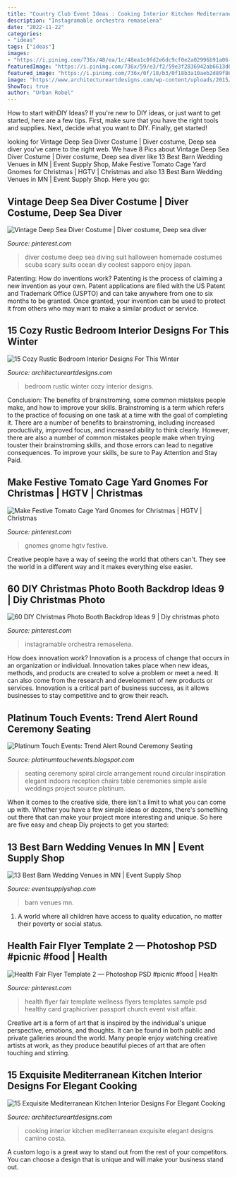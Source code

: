 ```yaml
---
title: "Country Club Event Ideas : Cooking Interior Kitchen Mediterranean Exquisite Elegant Designs Camino Costa"
description: "Instagramable orchestra remaselena"
date: "2022-11-22"
categories:
- "ideas"
tags: ["ideas"]
images:
- "https://i.pinimg.com/736x/48/ea/1c/48ea1c0fd2e6dc9cf0e2a02996b91a06--deep-sea-diver-diving-suit.jpg"
featuredImage: "https://i.pinimg.com/736x/59/e3/f2/59e3f2836942ab6613d6c7b694527255.jpg"
featured_image: "https://i.pinimg.com/736x/0f/18/b3/0f18b3a10aeb2d89f869c636169ffbf5.jpg"
image: "https://www.architectureartdesigns.com/wp-content/uploads/2015/01/15-Exquisite-Mediterranean-Kitchen-Interior-Designs-For-Elegant-Cooking-2.jpg"
ShowToc: true
author: "Urban Robel"
---
```



How to start withDIY Ideas?
If you're new to DIY ideas, or just want to get started, here are a few tips. First, make sure that you have the right tools and supplies. Next, decide what you want to DIY. Finally, get started!

	

		
looking for Vintage Deep Sea Diver Costume | Diver costume, Deep sea diver you've came to the right web. We have 8 Pics about Vintage Deep Sea Diver Costume | Diver costume, Deep sea diver like 13 Best Barn Wedding Venues in MN | Event Supply Shop, Make Festive Tomato Cage Yard Gnomes for Christmas | HGTV | Christmas and also 13 Best Barn Wedding Venues in MN | Event Supply Shop. Here you go:
		
    
## Vintage Deep Sea Diver Costume | Diver Costume, Deep Sea Diver

<img loading=lazy src="https://i.pinimg.com/736x/48/ea/1c/48ea1c0fd2e6dc9cf0e2a02996b91a06--deep-sea-diver-diving-suit.jpg" onerror="this.onerror=null;this.src='https://tse2.mm.bing.net/th?id=OIP.bMagfoTcpuHMdEyNFzAxEwHaJ7&amp;pid=15.1';" alt="Vintage Deep Sea Diver Costume | Diver costume, Deep sea diver">

_Source: pinterest.com_

>diver costume deep sea diving suit halloween homemade costumes scuba scary suits ocean diy coolest sapporo enjoy japan. 

	

Patenting: How do inventions work?
Patenting is the process of claiming a new invention as your own. Patent applications are filed with the US Patent and Trademark Office (USPTO) and can take anywhere from one to six months to be granted. Once granted, your invention can be used to protect it from others who may want to make a similar product or service.

    
## 15 Cozy Rustic Bedroom Interior Designs For This Winter

<img loading=lazy src="https://www.architectureartdesigns.com/wp-content/uploads/2014/10/15-Cozy-Rustic-Bedroom-Interior-Designs-For-This-Winter-3-630x947.jpg" onerror="this.onerror=null;this.src='https://tse4.mm.bing.net/th?id=OIP.NG5JmwVBK_1HqKc15m4qzQHaLI&amp;pid=15.1';" alt="15 Cozy Rustic Bedroom Interior Designs For This Winter">

_Source: architectureartdesigns.com_

>bedroom rustic winter cozy interior designs. 

	

Conclusion: The benefits of brainstroming, some common mistakes people make, and how to improve your skills.
Brainstroming is a term which refers to the practice of focusing on one task at a time with the goal of completing it. There are a number of benefits to brainstroming, including increased productivity, improved focus, and increased ability to think clearly. However, there are also a number of common mistakes people make when trying touster their brainstroming skills, and those errors can lead to negative consequences. To improve your skills, be sure to Pay Attention and Stay Paid.

    
## Make Festive Tomato Cage Yard Gnomes For Christmas | HGTV | Christmas

<img loading=lazy src="https://i.pinimg.com/736x/59/e3/f2/59e3f2836942ab6613d6c7b694527255.jpg" onerror="this.onerror=null;this.src='https://tse2.mm.bing.net/th?id=OIP.CK4NHyfT4xxT0Hd6VaikgwHaLH&amp;pid=15.1';" alt="Make Festive Tomato Cage Yard Gnomes for Christmas | HGTV | Christmas">

_Source: pinterest.com_

>gnomes gnome hgtv festive. 

	

Creative people have a way of seeing the world that others can't. They see the world in a different way and it makes everything else easier.

    
## 60 DIY Christmas Photo Booth Backdrop Ideas 9 | Diy Christmas Photo

<img loading=lazy src="https://i.pinimg.com/736x/58/f0/cc/58f0cce01841620072d9ecc8bdc84f4a.jpg" onerror="this.onerror=null;this.src='https://tse1.mm.bing.net/th?id=OIP.qdV90GicnlIZfyq5LqcAjAHaLH&amp;pid=15.1';" alt="60 DIY Christmas Photo Booth Backdrop Ideas 9 | Diy christmas photo">

_Source: pinterest.com_

>instagramable orchestra remaselena. 

	

How does innovation work?
Innovation is a process of change that occurs in an organization or individual. Innovation takes place when new ideas, methods, and products are created to solve a problem or meet a need. It can also come from the research and development of new products or services. Innovation is a critical part of business success, as it allows businesses to stay competitive and to grow their reach.

    
## Platinum Touch Events: Trend Alert Round Ceremony Seating

<img loading=lazy src="http://3.bp.blogspot.com/-ZxXlk31X3m4/T4c6zO0hJlI/AAAAAAAABeA/Kw6fNfZuwEk/s640/Circular+Wedding+Ceremony+Seating+4.jpg" onerror="this.onerror=null;this.src='https://tse1.mm.bing.net/th?id=OIP.zlnxeFT9qc02vuRVSecnCQAAAA&amp;pid=15.1';" alt="Platinum Touch Events: Trend Alert Round Ceremony Seating">

_Source: platinumtouchevents.blogspot.com_

>seating ceremony spiral circle arrangement round circular inspiration elegant indoors reception chairs table ceremonies simple aisle weddings project source platinum. 

	

When it comes to the creative side, there isn't a limit to what you can come up with. Whether you have a few simple ideas or dozens, there's something out there that can make your project more interesting and unique. So here are five easy and cheap Diy projects to get you started: 

    
## 13 Best Barn Wedding Venues In MN | Event Supply Shop

<img loading=lazy src="https://cdn.shopify.com/s/files/1/2697/7586/articles/mn_barn_wedding_venues_1200x1200.jpg?v=1531939852" onerror="this.onerror=null;this.src='https://tse2.mm.bing.net/th?id=OIP.c6H0iOAAP5Ou7pZNL__DbgHaEh&amp;pid=15.1';" alt="13 Best Barn Wedding Venues in MN | Event Supply Shop">

_Source: eventsupplyshop.com_

>barn venues mn. 

	

1. A world where all children have access to quality education, no matter their poverty or social status. 

    
## Health Fair Flyer Template 2 — Photoshop PSD #picnic #food | Health

<img loading=lazy src="https://i.pinimg.com/736x/0f/18/b3/0f18b3a10aeb2d89f869c636169ffbf5.jpg" onerror="this.onerror=null;this.src='https://tse4.mm.bing.net/th?id=OIP.dvaeJLNXxJFCQj2KDq3EyAHaLJ&amp;pid=15.1';" alt="Health Fair Flyer Template 2 — Photoshop PSD #picnic #food | Health">

_Source: pinterest.com_

>health flyer fair template wellness flyers templates sample psd healthy card graphicriver passport church event visit affair. 

	

Creative art is a form of art that is inspired by the individual's unique perspective, emotions, and thoughts. It can be found in both public and private galleries around the world. Many people enjoy watching creative artists at work, as they produce beautiful pieces of art that are often touching and stirring.

    
## 15 Exquisite Mediterranean Kitchen Interior Designs For Elegant Cooking

<img loading=lazy src="https://www.architectureartdesigns.com/wp-content/uploads/2015/01/15-Exquisite-Mediterranean-Kitchen-Interior-Designs-For-Elegant-Cooking-2.jpg" onerror="this.onerror=null;this.src='https://tse3.mm.bing.net/th?id=OIP.4SZgcJqQ8Bcp2DpdWqltbAHaMG&amp;pid=15.1';" alt="15 Exquisite Mediterranean Kitchen Interior Designs For Elegant Cooking">

_Source: architectureartdesigns.com_

>cooking interior kitchen mediterranean exquisite elegant designs camino costa. 

	

A custom logo is a great way to stand out from the rest of your competitors. You can choose a design that is unique and will make your business stand out.

